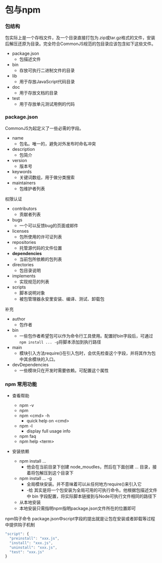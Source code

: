 # 包与npm

### 包结构

包实际上是一个存档文件，及一个目录直接打包为.zip或tar.gz格式的文件，安装后解压还原为目录。完全符合CommonJS规范的包目录应该包含如下这些文件。
 - package.json
   - 包描述文件
 - bin
   - 存放可执行二进制文件的目录
 - lib
   - 用于存放JavaScript代码目录
 - doc
   - 用于存放文档的目录
 - test
   - 用于存放单元测试用例的代码

### package.json

CommonJS为起定义了一些必需的字段。
 - name
   - 包名。唯一的，避免对外发布时命名冲突
 - description
   - 包简介
 - version
   - 版本号
 - keywords
   - 关键词数组，用于做分类搜索
 - maintainers
   - 包维护者列表

权限认证
 - contributors
   - 贡献者列表
 - bugs
   - 一个可以反馈bug的页面或邮件
 - licenses
   - 包所使用的许可证列表
 - repositories
   - 托管源代码的文件位置
 - **dependencies**
   - 当前包所依赖的包列表
 - directories
   - 包目录说明
 - implements
   - 实现规范的列表
 - scripts
   - 脚本说明对象
   - 被包管理器永安里安装、编译、测试、卸载包
  
补充
 - author
   - 包作者
 - bin
   - 一些包作者希望包可以作为命令行工具使用。配置好bin字段后，可通过 `npm install ... -g`将脚本添加到执行路径
 - main
   - 模块引入方法require()在引入包时，会优先检查这个字段，并将其作为包中其余模块的入口。
 - devDependencies
   - 一些模块只在开发时需要依赖。可配置这个属性

### npm 常用功能

 - 查看帮助
   - npm -v
   - npm
   - npm <cmd\> -h
     - quick help on <cmd\>
   - npm -l
     - display full usage info
   - npm faq
   - npm help <term\>

 - 安装依赖
   - npm install ...
     - 他会在当前目录下创建 node_moudles，然后在下面创建 ... 目录，接着将包解压到这个目录下
   - npm install ... -g 
     - 全局模块安装。并不意味着可以从任何地方require()来引入它
     - -给 其实是将一个包安装为全局可用的可执行命令。他根据包描述文件中 bin 字段配置，将实际脚本链接到与Node可执行文件相同的路径下
   - 从本地安装
   - 本地安装只需指明npm指明package.json文件所在的位置即可

npm钩子命令
package.json中script字段的提出就是让包在安装或者卸载等过程中提供钩子机制

```js
"script": {
  "preinstall": "xxx.js",
  "install": "xxx.js",
  "uninstall": "xxx.js",
  "test": "xxx.js"
}
```
